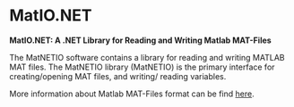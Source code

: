 # MatIO.NET
__MatIO.NET: A .NET Library for Reading and Writing Matlab MAT-Files__

The MatNETIO software contains a library for reading and writing MATLAB MAT files. The MatNETIO
library (MatNETIO) is the primary interface for creating/opening MAT files, and writing/
reading variables.

More information about Matlab MAT-Files format can be find [here](https://www.mathworks.com/help/pdf_doc/matlab/matfile_format.pdf).

